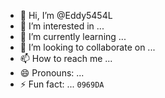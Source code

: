 - 👋 Hi, I’m @Eddy5454L
- 👀 I’m interested in ...
- 🌱 I’m currently learning ...
- 💞️ I’m looking to collaborate on ...
- 📫 How to reach me ...
- 😄 Pronouns: ...
- ⚡ Fun fact: ...
`0969DA`
<!---
Eddy5454L/Eddy5454L is a ✨ special ✨ repository because its `README.md` (this file) appears on your GitHub profile.
You can click the Preview link to take a look at your changes.
--->
